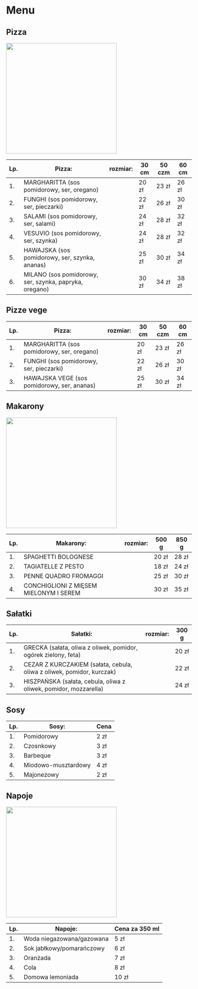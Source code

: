 # Menu

## Pizza

<img src= "img/swiezo-upieczona-pizza-w-piecu-opalanym-drewnem-w-starej-pizzerii-przygotowujaca-pizze-tradycyjna.jpg" width = 300>

|Lp.| Pizza:                                                | rozmiar: | 30 cm | 50 czm | 60 cm |
|---|-------------------------------------------------------|----------|-------|--------|-------|
|1. |MARGHARITTA (sos pomidorowy, ser, oregano)             |          | 20 zł |  23 zł | 26 zł |
|2. |FUNGHI (sos pomidorowy, ser, pieczarki)                |          | 22 zł |  26 zł | 30 zł |
|3. |SALAMI (sos pomidorowy, ser, salami)                   |          | 24 zł |  28 zł | 32 zł |
|4. |VESUVIO (sos pomidorowy, ser, szynka)                  |          | 24 zł |  28 zł | 32 zł |
|5. |HAWAJSKA (sos pomidorowy, ser, szynka, ananas)         |          | 25 zł |  30 zł | 34 zł |
|6. |MILANO (sos pomidorowy, ser, szynka, papryka, oregano) |          | 30 zł |  34 zł | 38 zł |

## Pizze vege

|Lp.| Pizza:                                                | rozmiar: | 30 cm | 50 czm | 60 cm |
|---|-------------------------------------------------------|----------|-------|--------|-------|
|1. |MARGHARITTA (sos pomidorowy, ser, oregano)             |          | 20 zł |  23 zł | 26 zł |
|2. |FUNGHI (sos pomidorowy, ser, pieczarki)                |          | 22 zł |  26 zł | 30 zł |
|3. |HAWAJSKA VEGE (sos pomidorowy, ser, ananas)            |          | 25 zł |  30 zł | 34 zł |

## Makarony

<img src= "img/penne-pasta-tomato-sauce-with-chicken-tomatoes-wooden-table.jpg" width = 300>

|Lp.| Makarony:                                                | rozmiar: | 500 g | 850 g |
|---|----------------------------------------------------------|----------|-------|-------|
|1. | SPAGHETTI BOLOGNESE                                      |          | 20 zł | 28 zł |
|2. | TAGIATELLE Z PESTO                                       |          | 18 zł | 24 zł |
|3. | PENNE QUADRO FROMAGGI                                    |          | 25 zł | 30 zł |
|4. | CONCHIGLIONI Z MIĘSEM MIELONYM I SEREM                   |          | 30 zł | 35 zł |

## Sałatki

|Lp.| Sałatki:                                                                     | rozmiar: | 300 g |
|---|------------------------------------------------------------------------------|----------|-------|
|1. |GRECKA (sałata, oliwa z oliwek, pomidor, ogórek zielony, feta)                |          | 20 zł |
|2. |CEZAR  Z KURCZAKIEM (sałata, cebula, oliwa z oliwek, pomidor, kurczak)        |          | 22 zł |
|3. |HISZPAŃSKA (sałata, cebula, oliwa z oliwek, pomidor, mozzarella)              |          | 24 zł |

## Sosy

|Lp.|Sosy:                     | Cena |
|---|--------------------------|------|
|1. |Pomidorowy                | 2 zł | 
|2. |Czosnkowy                 | 3 zł |
|3. |Barbeque                  | 3 zł |
|4. |Miodowo-musztardowy       | 4 zł |
|5. |Majonezowy                | 2 zł |

## Napoje

<img src= "img/front-close-view-organic-fresh-juices-bottles-served-with-tubes-fruits-wooden-cutting-board-brown-table.jpg" width = 300>

|Lp.|Napoje:                   | Cena za 350 ml |
|---|--------------------------|----------------|
|1. |Woda niegazowana/gazowana |     5 zł       |
|2. |Sok jabłkowy/pomarańczowy |     6 zł       |
|3. |Oranżada                  |     7 zł       |
|4. |Cola                      |     8 zł       |
|5. |Domowa lemoniada          |     10 zł      |




